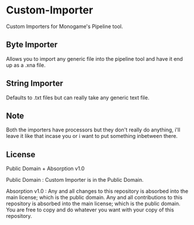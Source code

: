 # Custom-Importer
Custom Importers for Monogame's Pipeline tool.

## Byte Importer
  Allows you to import any generic file into the pipeline tool and have it end up as a .xna file.

## String Importer
  Defaults to .txt files but can really take any generic text file.
  
## Note
  Both the importers have processors but they don't really do anything, i'll leave it like that incase you or i want to put something inbetween there.
  
## License
Public Domain + Absorption v1.0

Public Domain :
Custom Importer is in the Public Domain.

Absorption v1.0 :
Any and all changes to this repository is absorbed into the main license; which is the public domain.
Any and all contributions to this repository is absorbed into the main license; which is the public domain.
You are free to copy and do whatever you want with your copy of this repository.
